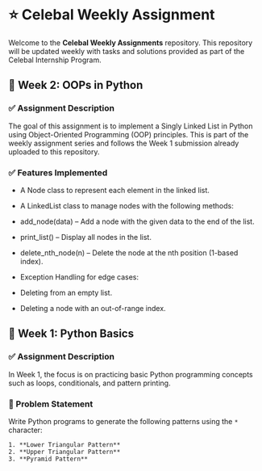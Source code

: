 # ⭐ Celebal Weekly Assignment

Welcome to the **Celebal Weekly Assignments** repository. 
This repository will be updated weekly with tasks and solutions provided as part of the Celebal Internship Program.

## 📅 Week 2: OOPs in Python

### ✅ Assignment Description

The goal of this assignment is to implement a Singly Linked List in Python using Object-Oriented Programming (OOP) principles. This is part of the weekly assignment series and follows the Week 1 submission already uploaded to this repository.

### ✅ Features Implemented

- A Node class to represent each element in the linked list.
  
- A LinkedList class to manage nodes with the following methods:
- add_node(data) – Add a node with the given data to the end of the list.
- print_list() – Display all nodes in the list.
- delete_nth_node(n) – Delete the node at the nth position (1-based index).

- Exception Handling for edge cases:
- Deleting from an empty list.
- Deleting a node with an out-of-range index.


## 📅 Week 1: Python Basics

### ✅ Assignment Description

In Week 1, the focus is on practicing basic Python programming concepts such as loops, conditionals, and pattern printing.

### 🧠 Problem Statement

Write Python programs to generate the following patterns using the `*` character:

    1. **Lower Triangular Pattern**
    2. **Upper Triangular Pattern**
    3. **Pyramid Pattern**

